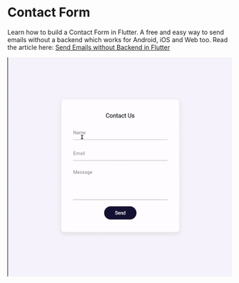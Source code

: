 # Contact Form

Learn how to build a Contact Form in Flutter. A free and easy way to send emails without a backend which works for Android, iOS and Web too.
Read the article here: [Send Emails without Backend in Flutter](https://medium.com/dsc-ghrce/send-emails-without-backend-in-flutter-48d0c506ab4c)

![working demo](https://github.com/Aaliya-Ali/contact_form_flutter/blob/master/working_demo.gif)
